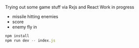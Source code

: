
Trying out some game stuff via Rxjs and React
Work in progress

- missile hitting enemies
- score
- enemy fly in


```javascript
npm install
npm run dev -- index.js

```
